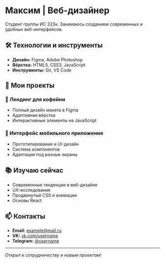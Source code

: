 # Максим | Веб-дизайнер

Студент группы ИС 323к. Занимаюсь созданием современных и удобных веб-интерфейсов.

## 🛠 Технологии и инструменты

- **Дизайн:** Figma, Adobe Photoshop
- **Вёрстка:** HTML5, CSS3, JavaScript
- **Инструменты:** Git, VS Code

## 📁 Мои проекты

### 🎨 Лендинг для кофейни
- Полный дизайн макета в Figma
- Адаптивная вёрстка
- Интерактивные элементы на JavaScript

### 📱 Интерфейс мобильного приложения
- Прототипирование и UI-дизайн
- Система компонентов
- Адаптация под разные экраны

## 📚 Изучаю сейчас

- Современные тенденции в веб-дизайне
- UX-исследования
- Продвинутый CSS и анимации
- Основы React

## 📫 Контакты

- **Email:** example@mail.ru
- **VK:** [vk.com/username](https://vk.com)
- **Telegram:** [@username](https://t.me)

---

*Открыт к сотрудничеству и новым проектам!*
